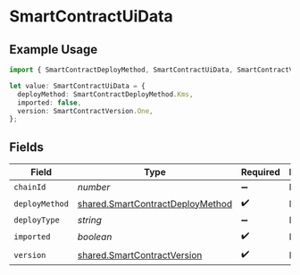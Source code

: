 # SmartContractUiData

## Example Usage

```typescript
import { SmartContractDeployMethod, SmartContractUiData, SmartContractVersion } from "@starton/sdk/sdk/models/shared";

let value: SmartContractUiData = {
  deployMethod: SmartContractDeployMethod.Kms,
  imported: false,
  version: SmartContractVersion.One,
};
```

## Fields

| Field                                                                                       | Type                                                                                        | Required                                                                                    | Description                                                                                 |
| ------------------------------------------------------------------------------------------- | ------------------------------------------------------------------------------------------- | ------------------------------------------------------------------------------------------- | ------------------------------------------------------------------------------------------- |
| `chainId`                                                                                   | *number*                                                                                    | :heavy_minus_sign:                                                                          | N/A                                                                                         |
| `deployMethod`                                                                              | [shared.SmartContractDeployMethod](../../../sdk/models/shared/smartcontractdeploymethod.md) | :heavy_check_mark:                                                                          | N/A                                                                                         |
| `deployType`                                                                                | *string*                                                                                    | :heavy_minus_sign:                                                                          | N/A                                                                                         |
| `imported`                                                                                  | *boolean*                                                                                   | :heavy_check_mark:                                                                          | N/A                                                                                         |
| `version`                                                                                   | [shared.SmartContractVersion](../../../sdk/models/shared/smartcontractversion.md)           | :heavy_check_mark:                                                                          | N/A                                                                                         |